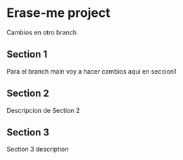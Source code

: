 # Erase-me project
Cambios en otro branch

## Section 1
Para el branch main voy a hacer cambios aqui en seccion1
## Section 2
Descripcion de Section 2

## Section 3
Section 3 description